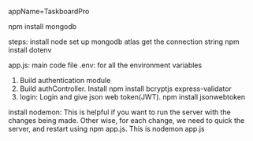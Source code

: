 appName=TaskboardPro

npm install mongodb

steps:
install node
set up mongodb atlas
get the connection string
npm install dotenv

app.js: main code file
.env: for all the environment variables


1. Build authentication module
2. Build authController. 
Install npm install bcryptjs express-validator
3. login: Login and give json web token(JWT).
npm install jsonwebtoken


install nodemon: This is helpful if you want to run the server with the changes being made. Other wise, for each change, we need to quick the server, and restart using npm app.js. This is nodemon app.js